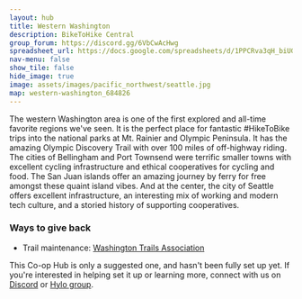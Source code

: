 ```yaml
---
layout: hub
title: Western Washington
description: BikeToHike Central
group_forum: https://discord.gg/6VbCwAcHwg
spreadsheet_url: https://docs.google.com/spreadsheets/d/1PPCRva3qH_biUGHA_R2Lb4qJmxaNSvml1GtOPMqhUNs/gviz/tq?tqx=out:json&sheet=Western_Washington
nav-menu: false
show_tile: false
hide_image: true
image: assets/images/pacific_northwest/seattle.jpg
map: western-washington_684826
---
```


The western Washington area is one of the first explored and all-time favorite regions we've seen. It is the perfect place for fantastic #HikeToBike trips into the national parks at Mt. Rainier and Olympic Peninsula.  It has the amazing Olympic Discovery Trail with over 100 miles of off-highway riding.  The cities of Bellingham and Port Townsend were terrific smaller towns with excellent cycling infrastructure and ethical cooperatives for cycling and food. The San Juan islands offer an amazing journey by ferry for free amongst these quaint island vibes.  And at the center, the city of Seattle offers excellent infrastructure, an interesting mix of working and modern tech culture, and a storied history of supporting cooperatives.

### Ways to give back

- Trail maintenance: <a href="https://www.wta.org/get-involved/events">Washington Trails Association</a>


This Co-op Hub is only a suggested one, and hasn't been fully set up yet.  If you're interested in helping set it up or learning more, connect with us on <a href="https://discord.gg/6VbCwAcHwg">Discord</a> or <a href="https://www.hylo.com/groups/coop-trail">Hylo group</a>.

